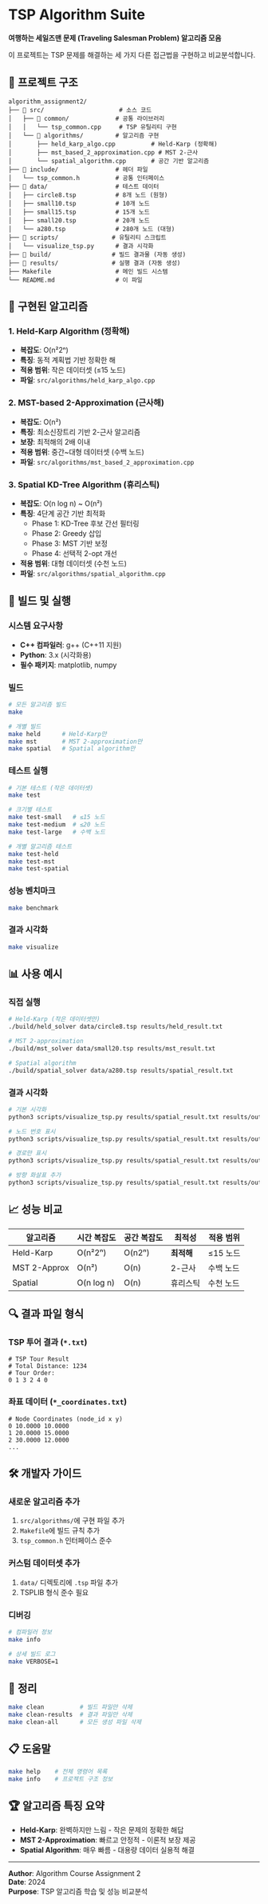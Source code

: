 # TSP Algorithm Suite

**여행하는 세일즈맨 문제 (Traveling Salesman Problem) 알고리즘 모음**

이 프로젝트는 TSP 문제를 해결하는 세 가지 다른 접근법을 구현하고 비교분석합니다.

## 📁 프로젝트 구조

```
algorithm_assignment2/
├── 📂 src/                     # 소스 코드
│   ├── 📂 common/             # 공통 라이브러리
│   │   └── tsp_common.cpp     # TSP 유틸리티 구현
│   └── 📂 algorithms/         # 알고리즘 구현
│       ├── held_karp_algo.cpp          # Held-Karp (정확해)
│       ├── mst_based_2_approximation.cpp # MST 2-근사
│       └── spatial_algorithm.cpp       # 공간 기반 알고리즘
├── 📂 include/                # 헤더 파일
│   └── tsp_common.h          # 공통 인터페이스
├── 📂 data/                   # 테스트 데이터
│   ├── circle8.tsp           # 8개 노드 (원형)
│   ├── small10.tsp           # 10개 노드
│   ├── small15.tsp           # 15개 노드
│   ├── small20.tsp           # 20개 노드
│   └── a280.tsp              # 280개 노드 (대형)
├── 📂 scripts/               # 유틸리티 스크립트
│   └── visualize_tsp.py      # 결과 시각화
├── 📂 build/                 # 빌드 결과물 (자동 생성)
├── 📂 results/               # 실행 결과 (자동 생성)
├── Makefile                  # 메인 빌드 시스템
└── README.md                 # 이 파일
```

## 🔧 구현된 알고리즘

### 1. **Held-Karp Algorithm** (정확해)
- **복잡도**: O(n²2ⁿ)
- **특징**: 동적 계획법 기반 정확한 해
- **적용 범위**: 작은 데이터셋 (≤15 노드)
- **파일**: `src/algorithms/held_karp_algo.cpp`

### 2. **MST-based 2-Approximation** (근사해)
- **복잡도**: O(n²)
- **특징**: 최소신장트리 기반 2-근사 알고리즘
- **보장**: 최적해의 2배 이내
- **적용 범위**: 중간~대형 데이터셋 (수백 노드)
- **파일**: `src/algorithms/mst_based_2_approximation.cpp`

### 3. **Spatial KD-Tree Algorithm** (휴리스틱)
- **복잡도**: O(n log n) ~ O(n²)
- **특징**: 4단계 공간 기반 최적화
  - Phase 1: KD-Tree 후보 간선 필터링
  - Phase 2: Greedy 삽입
  - Phase 3: MST 기반 보정
  - Phase 4: 선택적 2-opt 개선
- **적용 범위**: 대형 데이터셋 (수천 노드)
- **파일**: `src/algorithms/spatial_algorithm.cpp`

## 🚀 빌드 및 실행

### 시스템 요구사항
- **C++ 컴파일러**: g++ (C++11 지원)
- **Python**: 3.x (시각화용)
- **필수 패키지**: matplotlib, numpy

### 빌드
```bash
# 모든 알고리즘 빌드
make

# 개별 빌드
make held      # Held-Karp만
make mst       # MST 2-approximation만  
make spatial   # Spatial algorithm만
```

### 테스트 실행
```bash
# 기본 테스트 (작은 데이터셋)
make test

# 크기별 테스트
make test-small   # ≤15 노드
make test-medium  # ≤20 노드  
make test-large   # 수백 노드

# 개별 알고리즘 테스트
make test-held
make test-mst
make test-spatial
```

### 성능 벤치마크
```bash
make benchmark
```

### 결과 시각화
```bash
make visualize
```

## 📊 사용 예시

### 직접 실행
```bash
# Held-Karp (작은 데이터셋만)
./build/held_solver data/circle8.tsp results/held_result.txt

# MST 2-approximation
./build/mst_solver data/small20.tsp results/mst_result.txt

# Spatial algorithm
./build/spatial_solver data/a280.tsp results/spatial_result.txt
```

### 결과 시각화
```bash
# 기본 시각화
python3 scripts/visualize_tsp.py results/spatial_result.txt results/output.png

# 노드 번호 표시
python3 scripts/visualize_tsp.py results/spatial_result.txt results/output.png --show-numbers

# 경로만 표시
python3 scripts/visualize_tsp.py results/spatial_result.txt results/output.png --path-only

# 방향 화살표 추가
python3 scripts/visualize_tsp.py results/spatial_result.txt results/output.png --show-arrows
```

## 📈 성능 비교

| 알고리즘 | 시간 복잡도 | 공간 복잡도 | 최적성 | 적용 범위 |
|---------|-------------|-------------|--------|-----------|
| Held-Karp | O(n²2ⁿ) | O(n2ⁿ) | **최적해** | ≤15 노드 |
| MST 2-Approx | O(n²) | O(n) | 2-근사 | 수백 노드 |
| Spatial | O(n log n) | O(n) | 휴리스틱 | 수천 노드 |

## 🔍 결과 파일 형식

### TSP 투어 결과 (`*.txt`)
```
# TSP Tour Result
# Total Distance: 1234
# Tour Order:
0 1 3 2 4 0
```

### 좌표 데이터 (`*_coordinates.txt`)
```
# Node Coordinates (node_id x y)
0 10.0000 10.0000
1 20.0000 15.0000
2 30.0000 12.0000
...
```

## 🛠️ 개발자 가이드

### 새로운 알고리즘 추가
1. `src/algorithms/`에 구현 파일 추가
2. `Makefile`에 빌드 규칙 추가
3. `tsp_common.h` 인터페이스 준수

### 커스텀 데이터셋 추가
1. `data/` 디렉토리에 `.tsp` 파일 추가
2. TSPLIB 형식 준수 필요

### 디버깅
```bash
# 컴파일러 정보
make info

# 상세 빌드 로그
make VERBOSE=1
```

## 🧹 정리

```bash
make clean          # 빌드 파일만 삭제
make clean-results  # 결과 파일만 삭제
make clean-all      # 모든 생성 파일 삭제
```

## 📋 도움말

```bash
make help    # 전체 명령어 목록
make info    # 프로젝트 구조 정보
```

## 🏆 알고리즘 특징 요약

- **Held-Karp**: 완벽하지만 느림 - 작은 문제의 정확한 해답
- **MST 2-Approximation**: 빠르고 안정적 - 이론적 보장 제공
- **Spatial Algorithm**: 매우 빠름 - 대용량 데이터 실용적 해결

---

**Author**: Algorithm Course Assignment 2  
**Date**: 2024  
**Purpose**: TSP 알고리즘 학습 및 성능 비교분석 
